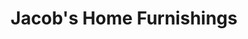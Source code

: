 ---
title: "Jacob's Home Furnishings"
url: /brownsville/jacobs-home-furnishings/
shop: furniture
---